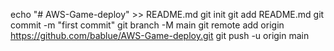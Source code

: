 echo "# AWS-Game-deploy" >> README.md
git init
git add README.md
git commit -m "first commit"
git branch -M main
git remote add origin https://github.com/bablue/AWS-Game-deploy.git
git push -u origin main